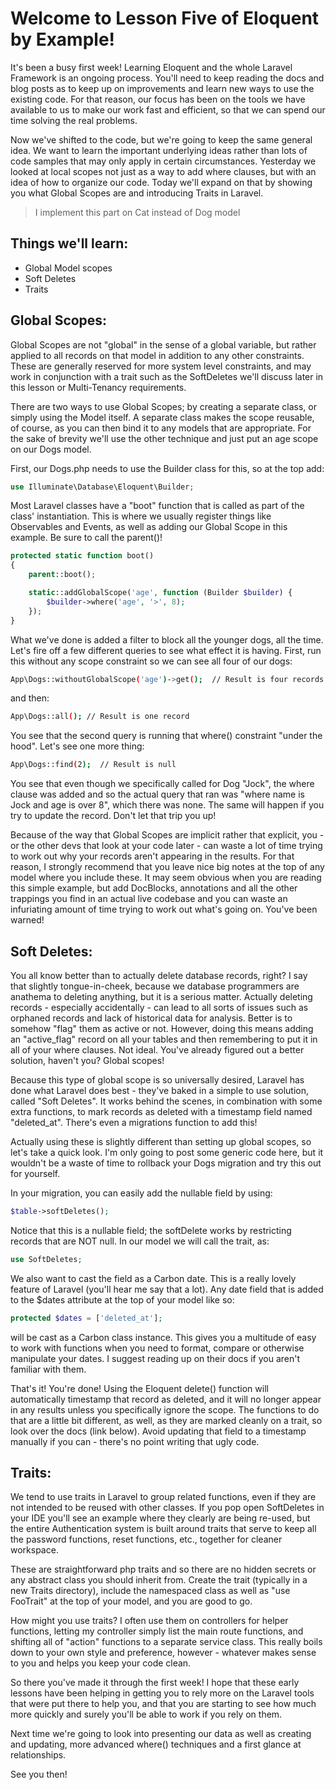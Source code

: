 # Welcome to Lesson Five of Eloquent by Example!

It's been a busy first week! Learning Eloquent and the whole Laravel Framework is an ongoing process. You'll need to keep reading the docs and blog posts as to keep up on improvements and learn new ways to use the existing code. For that reason, our focus has been on the tools we have available to us to make our work fast and efficient, so that we can spend our time solving the real problems.

Now we've shifted to the code, but we're going to keep the same general idea. We want to learn the important underlying ideas rather than lots of code samples that may only apply in certain circumstances. Yesterday we looked at local scopes not just as a way to add where clauses, but with an idea of how to organize our code. Today we'll expand on that by showing you what Global Scopes are and introducing Traits in Laravel.

> I implement this part on Cat instead of Dog model

## Things we'll learn:
- Global Model scopes
- Soft Deletes
- Traits

## Global Scopes:
Global Scopes are not "global" in the sense of a global variable, but rather applied to all records on that model in addition to any other constraints. These are generally reserved for more system level constraints, and may work in conjunction with a trait such as the SoftDeletes we'll discuss later in this lesson or Multi-Tenancy requirements.

There are two ways to use Global Scopes; by creating a separate class, or simply using the Model itself. A separate class makes the scope reusable, of course, as you can then bind it to any models that are appropriate. For the sake of brevity we'll use the other technique and just put an age scope on our Dogs model.

First, our Dogs.php needs to use the Builder class for this, so at the top add:

```php
use Illuminate\Database\Eloquent\Builder;
```

Most Laravel classes have a "boot" function that is called as part of the class' instantiation. This is where we usually register things like Observables and Events, as well as adding our Global Scope in this example. Be sure to call the parent()!

```php
protected static function boot()
{
    parent::boot();

    static::addGlobalScope('age', function (Builder $builder) {
        $builder->where('age', '>', 8);
    });
}
```

What we've done is added a filter to block all the younger dogs, all the time. Let's fire off a few different queries to see what effect it is having. First, run this without any scope constraint so we can see all four of our dogs:

```bash
App\Dogs::withoutGlobalScope('age')->get();  // Result is four records
```

and then:

```bash
App\Dogs::all(); // Result is one record
```

You see that the second query is running that where() constraint "under the hood". Let's see one more thing:

```bash
App\Dogs::find(2);  // Result is null
```

You see that even though we specifically called for Dog "Jock", the where clause was added and so the actual query that ran was "where name is Jock and age is over 8", which there was none. The same will happen if you try to update the record. Don't let that trip you up!

Because of the way that Global Scopes are implicit rather that explicit, you - or the other devs that look at your code later - can waste a lot of time trying to work out why your records aren't appearing in the results. For that reason, I strongly recommend that you leave nice big notes at the top of any model where you include these. It may seem obvious when you are reading this simple example, but add DocBlocks, annotations and all the other trappings you find in an actual live codebase and you can waste an infuriating amount of time trying to work out what's going on. You've been warned!

## Soft Deletes:

You all know better than to actually delete database records, right? I say that slightly tongue-in-cheek, because we database programmers are anathema to deleting anything, but it is a serious matter. Actually deleting records - especially accidentally - can lead to all sorts of issues such as orphaned records and lack of historical data for analysis. Better is to somehow "flag" them as active or not. However, doing this means adding an "active_flag" record on all your tables and then remembering to put it in all of your where clauses. Not ideal. You've already figured out a better solution, haven't you? Global scopes!

Because this type of global scope is so universally desired, Laravel has done what Laravel does best - they've baked in a simple to use solution, called "Soft Deletes". It works behind the scenes, in combination with some extra functions, to mark records as deleted with a timestamp field named "deleted_at". There's even a migrations function to add this!

Actually using these is slightly different than setting up global scopes, so let's take a quick look. I'm only going to post some generic code here, but it wouldn't be a waste of time to rollback your Dogs migration and try this out for yourself.

In your migration, you can easily add the nullable field by using:

```php
$table->softDeletes();
```

Notice that this is a nullable field; the softDelete works by restricting records that are NOT null. In our model we will call the trait, as:

```php
use SoftDeletes;
```

We also want to cast the field as a Carbon date. This is a really lovely feature of Laravel (you'll hear me say that a lot). Any date field that is added to the $dates attribute at the top of your model like so:

```php
protected $dates = ['deleted_at'];
```

will be cast as a Carbon class instance. This gives you a multitude of easy to work with functions when you need to format, compare or otherwise manipulate your dates. I suggest reading up on their docs if you aren't familiar with them.

That's it! You're done! Using the Eloquent delete() function will automatically timestamp that record as deleted, and it will no longer appear in any results unless you specifically ignore the scope. The functions to do that are a little bit different, as well, as they are marked cleanly on a trait, so look over the docs (link below). Avoid updating that field to a timestamp manually if you can - there's no point writing that ugly code.

## Traits:
We tend to use traits in Laravel to group related functions, even if they are not intended to be reused with other classes. If you pop open SoftDeletes in your IDE you'll see an example where they clearly are being re-used, but the entire Authentication system is built around traits that serve to keep all the password functions, reset functions, etc., together for cleaner workspace.

These are straightforward php traits and so there are no hidden secrets or any abstract class you should inherit from. Create the trait (typically in a new Traits directory), include the namespaced class as well as "use FooTrait" at the top of your model, and you are good to go.

How might you use traits? I often use them on controllers for helper functions, letting my controller simply list the main route functions, and shifting all of "action" functions to a separate service class. This really boils down to your own style and preference, however - whatever makes sense to you and helps you keep your code clean.

So there you've made it through the first week! I hope that these early lessons have been helping in getting you to rely more on the Laravel tools that were put there to help you, and that you are starting to see how much more quickly and surely you'll be able to work if you rely on them.

Next time we're going to look into presenting our data as well as creating and updating, more advanced where() techniques and a first glance at relationships.

See you then!